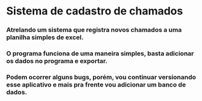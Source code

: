 # Sistema de cadastro de chamados

### Atrelando um sistema que registra novos chamados a uma planilha simples de excel.


### O programa funciona de uma maneira simples, basta adicionar os dados no programa e exportar.


### Podem ocorrer alguns bugs, porém, vou continuar versionando esse aplicativo e mais pra frente vou adicionar um banco de dados.
